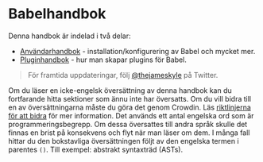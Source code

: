 # Babelhandbok

Denna handbok är indelad i två delar:

  * [Användarhandbok](user-handbook.md) - installation/konfigurering av Babel och mycket mer.
  * [Pluginhandbok](plugin-handbook.md) - hur man skapar plugins för Babel.

> För framtida uppdateringar, följ [@thejameskyle](https://twitter.com/thejameskyle) på Twitter.

Om du läser en icke-engelsk översättning av denna handbok kan du fortfarande hitta sektioner som ännu inte har översatts. Om du vill bidra till en av översättningarna måste du göra det genom Crowdin. Läs [riktlinjerna för att bidra](/CONTRIBUTING.md) för mer information. Det används ett antal engelska ord som är programmeringsbegrepp. Om dessa översattes till andra språk skulle det finnas en brist på konsekvens och flyt när man läser om dem. I många fall hittar du den bokstavliga översättningen följt av den engelska termen i parentes `()`. Till exempel: abstrakt syntaxträd (ASTs).